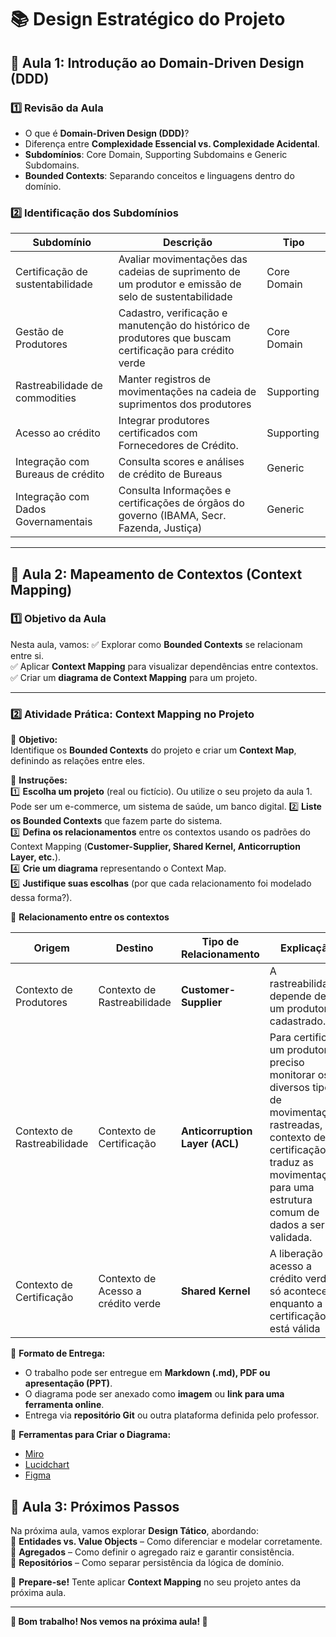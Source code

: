 # 📚 Design Estratégico do Projeto

## 📌 Aula 1: Introdução ao Domain-Driven Design (DDD)

### **1️⃣ Revisão da Aula**

- O que é **Domain-Driven Design (DDD)**?
- Diferença entre **Complexidade Essencial vs. Complexidade Acidental**.
- **Subdomínios**: Core Domain, Supporting Subdomains e Generic Subdomains.
- **Bounded Contexts**: Separando conceitos e linguagens dentro do domínio.

### **2️⃣ Identificação dos Subdomínios**

| **Subdomínio**                      | **Descrição**                                                                                            | **Tipo**    |
|-------------------------------------|----------------------------------------------------------------------------------------------------------|-------------|
| Certificação de sustentabilidade    | Avaliar movimentações das cadeias de suprimento de um produtor e emissão de selo de sustentabilidade     | Core Domain |
| Gestão de Produtores                | Cadastro, verificação e manutenção do histórico de produtores que buscam certificação para crédito verde | Core Domain |
| Rastreabilidade de commodities      | Manter registros de movimentações na cadeia de suprimentos dos produtores                                | Supporting  |
| Acesso ao crédito                   | Integrar produtores certificados com Fornecedores de Crédito.                                            | Supporting  |
| Integração com Bureaus de crédito   | Consulta scores e análises de crédito de Bureaus                                                         | Generic     |
| Integração com Dados Governamentais | Consulta Informações e certificações de órgãos do governo (IBAMA, Secr. Fazenda, Justiça)                | Generic     |

---

## 📌 Aula 2: Mapeamento de Contextos (Context Mapping)

### **1️⃣ Objetivo da Aula**

Nesta aula, vamos:
✅ Explorar como **Bounded Contexts** se relacionam entre si.  
✅ Aplicar **Context Mapping** para visualizar dependências entre contextos.  
✅ Criar um **diagrama de Context Mapping** para um projeto.

---

### **2️⃣ Atividade Prática: Context Mapping no Projeto**

📌 **Objetivo:**  
Identifique os **Bounded Contexts** do projeto e criar um **Context Map**, definindo as relações entre eles.

📌 **Instruções:**  
1️⃣ **Escolha um projeto** (real ou fictício). Ou utilize o seu projeto da aula 1. Pode ser um e-commerce, um sistema de
saúde, um banco digital.
2️⃣ **Liste os Bounded Contexts** que fazem parte do sistema.  
3️⃣ **Defina os relacionamentos** entre os contextos usando os padrões do Context Mapping (**Customer-Supplier, Shared
Kernel, Anticorruption Layer, etc.**).  
4️⃣ **Crie um diagrama** representando o Context Map.  
5️⃣ **Justifique suas escolhas** (por que cada relacionamento foi modelado dessa forma?).

📌 **Relacionamento entre os contextos**

| **Origem**                  | **Destino**                        | **Tipo de Relacionamento**     | **Explicação**                                                                                                                                                                                       |
|-----------------------------|------------------------------------|--------------------------------|------------------------------------------------------------------------------------------------------------------------------------------------------------------------------------------------------|
| Contexto de Produtores      | Contexto de Rastreabilidade        | **Customer-Supplier**          | A rastreabilidade depende de ter um produtor cadastrado.                                                                                                                                             |
| Contexto de Rastreabilidade | Contexto de Certificação           | **Anticorruption Layer (ACL)** | Para certificar um produtor, é preciso monitorar os diversos tipos de movimentações rastreadas, o contexto de certificação traduz as movimentações para uma estrutura comum de dados a ser validada. |
| Contexto de Certificação    | Contexto de Acesso a crédito verde | **Shared Kernel**              | A liberação de acesso a crédito verde só acontece enquanto a certificação está válida                                                                                                                |

📌 **Formato de Entrega:**

- O trabalho pode ser entregue em **Markdown (.md), PDF ou apresentação (PPT)**.
- O diagrama pode ser anexado como **imagem** ou **link para uma ferramenta online**.
- Entrega via **repositório Git** ou outra plataforma definida pelo professor.

📌 **Ferramentas para Criar o Diagrama:**

- [Miro](https://miro.com/)
- [Lucidchart](https://www.lucidchart.com/)
- [Figma](https://www.figma.com/)

## 📌 Aula 3: Próximos Passos

Na próxima aula, vamos explorar **Design Tático**, abordando:  
🔹 **Entidades vs. Value Objects** – Como diferenciar e modelar corretamente.  
🔹 **Agregados** – Como definir o agregado raiz e garantir consistência.  
🔹 **Repositórios** – Como separar persistência da lógica de domínio.

📌 **Prepare-se!** Tente aplicar **Context Mapping** no seu projeto antes da próxima aula.

---

**📢 Bom trabalho! Nos vemos na próxima aula! 🚀**

